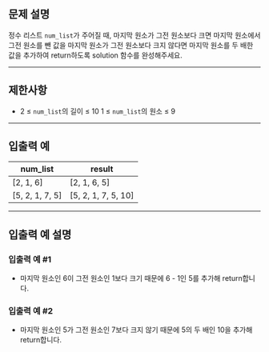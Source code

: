 ## 문제 설명
정수 리스트 `num_list`가 주어질 때, 마지막 원소가 그전 원소보다 크면 마지막 원소에서 그전 원소를 뺀 값을 마지막 원소가 그전 원소보다 크지 않다면 마지막 원소를 두 배한 값을 추가하여 return하도록 solution 함수를 완성해주세요.

---

## 제한사항
- 2 ≤ `num_list`의 길이 ≤ 10
  1 ≤ `num_list`의 원소 ≤ 9
---

## 입출력 예

| num_list       | result              |
|----------------|---------------------|
| [2, 1, 6] | [2, 1, 6, 5]        |
| [5, 2, 1, 7, 5]    | [5, 2, 1, 7, 5, 10] |

---

## 입출력 예 설명
### 입출력 예 #1
- 마지막 원소인 6이 그전 원소인 1보다 크기 때문에 6 - 1인 5를 추가해 return합니다.

### 입출력 예 #2
- 마지막 원소인 5가 그전 원소인 7보다 크지 않기 때문에 5의 두 배인 10을 추가해 return합니다.
